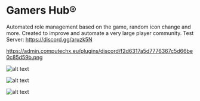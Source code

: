# Gamers Hub®

Automated role management based on the game, random icon change and more. Created to improve and automate a very large player community. Test Server: https://discord.gg/aruzk5N


https://admin.computechx.eu/plugins/discord/f2d6317a5d7776367c5d66be0c85d59b.png

![alt text](https://admin.computechx.eu/plugins/discord/3120a5771b54e09c1573b363c3c5047c.png)

![alt text](https://admin.computechx.eu/plugins/discord/3120a5771b54e09c1573b363c3c5047c.png)

![alt text](https://admin.computechx.eu/plugins/discord/6a5004a6c89d935b749f2d8a3f3979cf.png)
